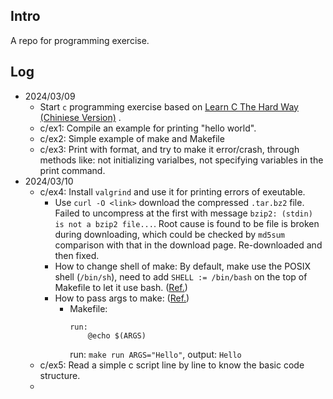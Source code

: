 ## **Intro**
A repo for programming exercise.

## **Log**
* 2024/03/09
  - Start `c` programming exercise based on [Learn C The Hard Way (Chiniese Version)](https://www.cntofu.com/book/25/index.html) .
  - c/ex1: Compile an example for printing "hello world".
  - c/ex2: Simple example of make and Makefile
  - c/ex3: Print with format, and try to make it error/crash, through methods like: not initializing varialbes, not specifying variables in the print command.
* 2024/03/10
  - c/ex4: Install `valgrind` and use it for printing errors of exeutable.
    - Use `curl -O <link>` download the compressed `.tar.bz2` file. Failed to uncompress at the first with message `bzip2: (stdin) is not a bzip2 file...`. Root cause is found to be file is broken during downloading, which could be checked by `md5sum` comparison with that in the download page. Re-downloaded and then fixed.
    - How to change shell of make: By default, make use the POSIX shell (`/bin/sh`), need to add `SHELL := /bin/bash` on the top of Makefile to let it use bash. ([Ref.](https://stackoverflow.com/questions/589276/how-can-i-use-bash-syntax-in-makefile-targets))
    - How to pass args to make: ([Ref.](https://stackoverflow.com/questions/2214575/passing-arguments-to-make-run))
        -  Makefile: 
           ```
           run:
               @echo $(ARGS)
           ```
           run: `make run ARGS="Hello"`, 
           output: `Hello`
  - c/ex5: Read a simple c script line by line to know the basic code structure.
  - 
